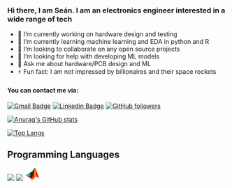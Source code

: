 ### Hi there, I am Seán. I am an electronics engineer interested in a wide range of tech

- 🔭 I’m currently working on hardware design and testing
- 🌱 I’m currently learning machine learning and EDA in python and R
- 👯 I’m looking to collaborate on any open source projects
- 🤔 I’m looking for help with developing ML models
- 💬 Ask me about hardware/PCB design and ML
- ⚡ Fun fact: I am not impressed by billionaires and their space rockets

#### You can contact me via:
[![Gmail Badge](https://img.shields.io/badge/-sofithcheallaigh-c14438?style=social&logo=Gmail&logoColor=red&link=mailto:sofithcheallaigh@gmail.com)](mailto:sofithcheallaigh@gmail.com) 
[![Linkedin Badge](https://img.shields.io/badge/-Seán%20Ó%20Fithcheallaigh-blue?style=social&logo=Linkedin&logoColor=blue&link=https://www.linkedin.com/in/seán-ó-fithcheallaigh-079)](https:/www.linkedin.com/in/seán-ó-fithcheallaigh-079/)
[![GitHub followers](https://img.shields.io/github/followers/ofithcheallaigh?label=Follow&style=social)](https://github.com/ofithcheallaigh/?tab=follow)

[![Anurag's GitHub stats](https://github-readme-stats.vercel.app/api?username=ofithcheallaigh)](https://github.com/anuraghazra/github-readme-stats)

[![Top Langs](https://github-readme-stats.vercel.app/api/top-langs/?username=ofithcheallaigh&layout=compact)](https://github.com/anuraghazra/github-readme-stats)

## Programming Languages
<img src = 'https://github.com/MarikIshtar007/MarikIshtar007/blob/master/images/c-original.svg' width='30'/> <img src = 'https://github.com/MarikIshtar007/MarikIshtar007/blob/master/images/python2.png' height='30'/> <img src = 'https://github.com/ofithcheallaigh/ofithcheallaigh/blob/main/images/mathworks.png' width='35'/>

<!--
👋
-->
